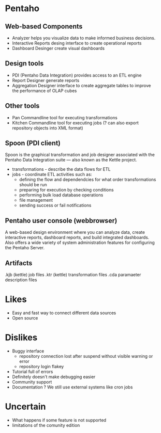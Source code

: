 Pentaho
=======

Web-based Components
--------------------
* Analyzer              helps you visualize data to make informed business decisions.
* Interactive Reports   desing interface to create operational reports
* Dashboard Desinger    create visual dashboards


Design tools
------------
* PDI (Pentaho Data Integration)    provides access to an ETL engine
* Report Designer                   generate reports
* Aggregation Designer              interface to create aggregate tables to improve the performance of OLAP cubes

Other tools
-----------
* Pan             Commandline tool for executing transformations
* Kitchen         Commandline tool for executing jobs (? can also export repository objects into XML format)

Spoon (PDI client)
-----
Spoon is the graphical transformation and job designer associated with the Pentaho Data Integration suite — also known as the Kettle project.
* transformations - describe the data flows for ETL
* jobs - coordinate ETL activities such as:
  - defining the flow and dependendcies for what order transformations should be run
  - preparing for execution by checking conditions
  - performing bulk load database operations
  - file management
  - sending success or fail notifications

Pentaho user console (webbrowser)
---------------------------------
A web-based design environment where you can analyze data, create interactive reports, dashboard reports, and build integrated dashboards. Also offers a wide variety of system administration features for configuring the Pentaho Server.

Artifacts
---------
.kjb    (kettle) job files
.ktr    (kettle) transformation files
.cda    paramaeter description files


Likes
=====
* Easy and fast way to connect different data sources
* Open source


Dislikes
========
* Buggy interface
  - repository connection lost after suspend without visible warning or error 
  - repository login flakey
* Tutorial full of errors
* Definitely doesn't make debugging easier
* Community support
* Documentation
? We still use external systems like cron jobs


Uncertain
=========
* What happens if some feature is not supported
* limitations of the comunity edition
